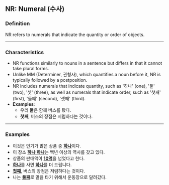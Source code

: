 ## NR: Numeral (수사)

### Definition
NR refers to numerals that indicate the quantity or order of objects.

---

### Characteristics
- NR functions similarly to nouns in a sentence but differs in that it cannot take plural forms.
- Unlike MM (Determiner, 관형사), which quantifies a noun before it, NR is typically followed by a postposition.
- NR includes numerals that indicate quantity, such as '하나' (one), '둘' (two), '셋' (three), as well as numerals that indicate order, such as '첫째' (first), '둘째' (second), '셋째' (third).
- **Examples**:
    - 우리 **둘**은 함께 버스를 탔다.
    - **첫째**, 버스의 장점은 저렴하다는 것이다.

---

### Examples
- 이것은 인기가 많은 상품 중 <ins>**하나**</ins>이다.
- 이 장소 <ins>**하나 하나**</ins>는 백년 이상의 역사를 갖고 있다.
- 상품의 판매액이 <ins>**10억**</ins>을 넘었다고 한다.
- <ins>**하나**</ins>를 사면 <ins>**하나**</ins>를 더 드립니다.
- <ins>**첫째**</ins>, 버스의 장점은 저렴하다는 것이다.
- 나는 <ins>**둘째**</ins>로 말을 타기 위해서 운동장으로 달려갔다.
